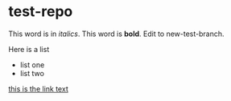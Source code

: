 # test-repo
This word is in *italics*. This word is **bold**. Edit to new-test-branch.

Here is a list
- list one
- list two

[this is the link text](day1.pdf)
